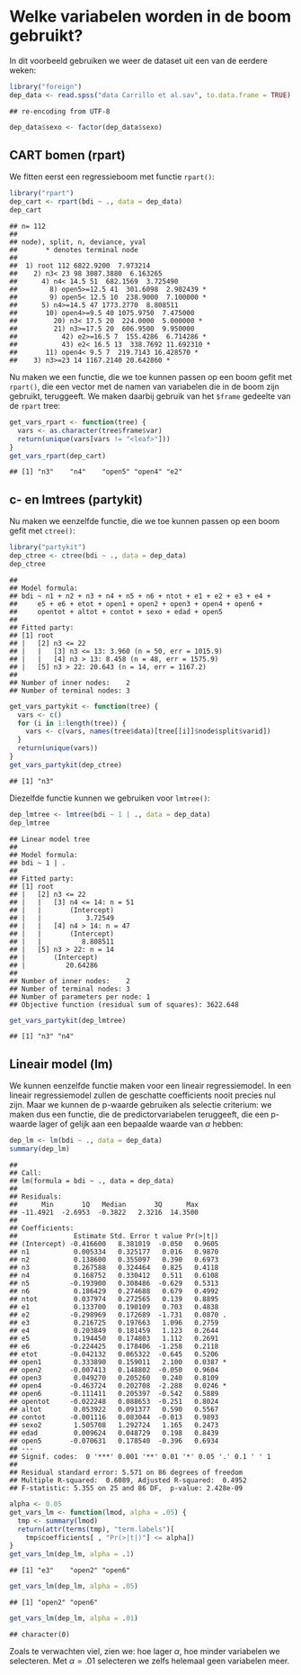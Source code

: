 Welke variabelen worden in de boom gebruikt?
============================================

In dit voorbeeld gebruiken we weer de dataset uit een van de eerdere weken:

``` r
library("foreign")
dep_data <- read.spss("data Carrillo et al.sav", to.data.frame = TRUE)
```

    ## re-encoding from UTF-8

``` r
dep_data$sexo <- factor(dep_data$sexo)
```

CART bomen (rpart)
------------------

We fitten eerst een regressieboom met functie `rpart()`:

``` r
library("rpart")
dep_cart <- rpart(bdi ~ ., data = dep_data)
dep_cart
```

    ## n= 112 
    ## 
    ## node), split, n, deviance, yval
    ##       * denotes terminal node
    ## 
    ##  1) root 112 6822.9200  7.973214  
    ##    2) n3< 23 98 3087.3880  6.163265  
    ##      4) n4< 14.5 51  682.1569  3.725490  
    ##        8) open5>=12.5 41  301.6098  2.902439 *
    ##        9) open5< 12.5 10  238.9000  7.100000 *
    ##      5) n4>=14.5 47 1773.2770  8.808511  
    ##       10) open4>=9.5 40 1075.9750  7.475000  
    ##         20) n3< 17.5 20  224.0000  5.000000 *
    ##         21) n3>=17.5 20  606.9500  9.950000  
    ##           42) e2>=16.5 7  155.4286  6.714286 *
    ##           43) e2< 16.5 13  338.7692 11.692310 *
    ##       11) open4< 9.5 7  219.7143 16.428570 *
    ##    3) n3>=23 14 1167.2140 20.642860 *

Nu maken we een functie, die we toe kunnen passen op een boom gefit met `rpart()`, die een vector met de namen van variabelen die in de boom zijn gebruikt, teruggeeft. We maken daarbij gebruik van het `$frame` gedeelte van de `rpart` tree:

``` r
get_vars_rpart <- function(tree) {
  vars <- as.character(tree$frame$var)
  return(unique(vars[vars != "<leaf>"]))
}
get_vars_rpart(dep_cart)
```

    ## [1] "n3"    "n4"    "open5" "open4" "e2"

c- en lmtrees (partykit)
------------------------

Nu maken we eenzelfde functie, die we toe kunnen passen op een boom gefit met `ctree()`:

``` r
library("partykit")
dep_ctree <- ctree(bdi ~ ., data = dep_data)
dep_ctree
```

    ## 
    ## Model formula:
    ## bdi ~ n1 + n2 + n3 + n4 + n5 + n6 + ntot + e1 + e2 + e3 + e4 + 
    ##     e5 + e6 + etot + open1 + open2 + open3 + open4 + open6 + 
    ##     opentot + altot + contot + sexo + edad + open5
    ## 
    ## Fitted party:
    ## [1] root
    ## |   [2] n3 <= 22
    ## |   |   [3] n3 <= 13: 3.960 (n = 50, err = 1015.9)
    ## |   |   [4] n3 > 13: 8.458 (n = 48, err = 1575.9)
    ## |   [5] n3 > 22: 20.643 (n = 14, err = 1167.2)
    ## 
    ## Number of inner nodes:    2
    ## Number of terminal nodes: 3

``` r
get_vars_partykit <- function(tree) {
  vars <- c()
  for (i in 1:length(tree)) {
    vars <- c(vars, names(tree$data)[tree[[i]]$node$split$varid])
  }
  return(unique(vars))
}
get_vars_partykit(dep_ctree)
```

    ## [1] "n3"

Diezelfde functie kunnen we gebruiken voor `lmtree()`:

``` r
dep_lmtree <- lmtree(bdi ~ 1 | ., data = dep_data)
dep_lmtree
```

    ## Linear model tree
    ## 
    ## Model formula:
    ## bdi ~ 1 | .
    ## 
    ## Fitted party:
    ## [1] root
    ## |   [2] n3 <= 22
    ## |   |   [3] n4 <= 14: n = 51
    ## |   |       (Intercept) 
    ## |   |           3.72549 
    ## |   |   [4] n4 > 14: n = 47
    ## |   |       (Intercept) 
    ## |   |          8.808511 
    ## |   [5] n3 > 22: n = 14
    ## |       (Intercept) 
    ## |          20.64286 
    ## 
    ## Number of inner nodes:    2
    ## Number of terminal nodes: 3
    ## Number of parameters per node: 1
    ## Objective function (residual sum of squares): 3622.648

``` r
get_vars_partykit(dep_lmtree)
```

    ## [1] "n3" "n4"

Lineair model (lm)
------------------

We kunnen eenzelfde functie maken voor een lineair regressiemodel. In een lineair regressiemodel zullen de geschatte coefficients nooit precies nul zijn. Maar we kunnen de p-waarde gebruiken als selectie criterium: we maken dus een functie, die de predictorvariabelen teruggeeft, die een p-waarde lager of gelijk aan een bepaalde waarde van *α* hebben:

``` r
dep_lm <- lm(bdi ~ ., data = dep_data)
summary(dep_lm)
```

    ## 
    ## Call:
    ## lm(formula = bdi ~ ., data = dep_data)
    ## 
    ## Residuals:
    ##      Min       1Q   Median       3Q      Max 
    ## -11.4921  -2.6953  -0.3822   2.3216  14.3500 
    ## 
    ## Coefficients:
    ##              Estimate Std. Error t value Pr(>|t|)  
    ## (Intercept) -0.416600   8.381019  -0.050   0.9605  
    ## n1           0.005334   0.325177   0.016   0.9870  
    ## n2           0.138600   0.355097   0.390   0.6973  
    ## n3           0.267588   0.324464   0.825   0.4118  
    ## n4           0.168752   0.330412   0.511   0.6108  
    ## n5          -0.193900   0.308486  -0.629   0.5313  
    ## n6           0.186429   0.274688   0.679   0.4992  
    ## ntot         0.037974   0.272565   0.139   0.8895  
    ## e1           0.133700   0.190109   0.703   0.4838  
    ## e2          -0.298969   0.172689  -1.731   0.0870 .
    ## e3           0.216725   0.197663   1.096   0.2759  
    ## e4           0.203849   0.181459   1.123   0.2644  
    ## e5           0.194450   0.174803   1.112   0.2691  
    ## e6          -0.224425   0.178406  -1.258   0.2118  
    ## etot        -0.042132   0.065322  -0.645   0.5206  
    ## open1        0.333890   0.159011   2.100   0.0387 *
    ## open2       -0.007413   0.148802  -0.050   0.9604  
    ## open3        0.049270   0.205260   0.240   0.8109  
    ## open4       -0.463724   0.202708  -2.288   0.0246 *
    ## open6       -0.111411   0.205397  -0.542   0.5889  
    ## opentot     -0.022248   0.088653  -0.251   0.8024  
    ## altot        0.053922   0.091377   0.590   0.5567  
    ## contot      -0.001116   0.083044  -0.013   0.9893  
    ## sexo2        1.505708   1.292724   1.165   0.2473  
    ## edad         0.009624   0.048729   0.198   0.8439  
    ## open5       -0.070631   0.178540  -0.396   0.6934  
    ## ---
    ## Signif. codes:  0 '***' 0.001 '**' 0.01 '*' 0.05 '.' 0.1 ' ' 1
    ## 
    ## Residual standard error: 5.571 on 86 degrees of freedom
    ## Multiple R-squared:  0.6089, Adjusted R-squared:  0.4952 
    ## F-statistic: 5.355 on 25 and 86 DF,  p-value: 2.428e-09

``` r
alpha <- 0.05
get_vars_lm <- function(lmod, alpha = .05) {
  tmp <- summary(lmod)
  return(attr(terms(tmp), "term.labels")[
    tmp$coefficients[ , "Pr(>|t|)"] <= alpha])
}
get_vars_lm(dep_lm, alpha = .1)
```

    ## [1] "e3"    "open2" "open6"

``` r
get_vars_lm(dep_lm, alpha = .05)
```

    ## [1] "open2" "open6"

``` r
get_vars_lm(dep_lm, alpha = .01)
```

    ## character(0)

Zoals te verwachten viel, zien we: hoe lager *α*, hoe minder variabelen we selecteren. Met *α* = .01 selecteren we zelfs helemaal geen variabelen meer.
